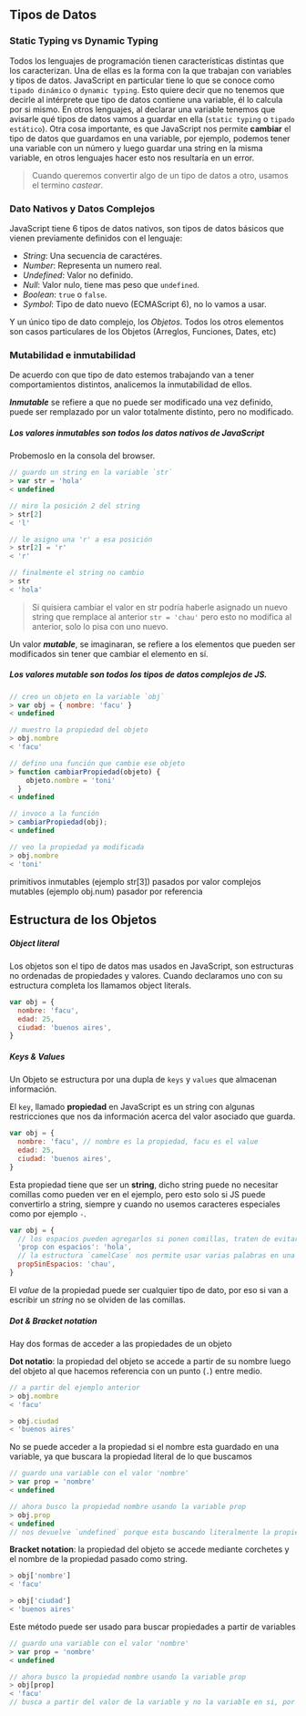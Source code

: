
## Tipos de Datos

### Static Typing vs Dynamic Typing

Todos los lenguajes de programación tienen características distintas que los caracterizan. Una de ellas es la forma con la que trabajan con variables y tipos de datos. JavaScript en particular tiene lo que se conoce como `tipado dinámico` o `dynamic typing`. Esto quiere decir que no tenemos que decirle al intérprete que tipo de datos contiene una variable, él lo calcula por si mismo. En otros lenguajes, al declarar una variable tenemos que avisarle qué tipos de datos vamos a guardar en ella (`static typing` o `tipado estático`). Otra cosa importante, es que JavaScript nos permite __cambiar__ el tipo de datos que guardamos en una variable, por ejemplo, podemos tener una variable con un número y luego guardar una string en la misma variable, en otros lenguajes hacer esto nos resultaría en un error.

> Cuando queremos convertir algo de un tipo de datos a otro, usamos el termino _castear_.

### Dato Nativos y Datos Complejos

JavaScript tiene 6 tipos de datos nativos, son tipos de datos básicos que vienen previamente definidos con el lenguaje: 

* _String_: Una secuencia de caractéres.
* _Number_: Representa un numero real.
* _Undefined_: Valor no definido.
* _Null_: Valor nulo, tiene mas peso que `undefined`.
* _Boolean_: `true` o `false`.
* _Symbol_: Tipo de dato nuevo (ECMAScript 6), no lo vamos a usar.

Y un único tipo de dato complejo, los _Objetos_. Todos los otros elementos son casos particulares de los Objetos (Arreglos, Funciones, Dates, etc)


### Mutabilidad e inmutabilidad

De acuerdo con que tipo de dato estemos trabajando van a tener comportamientos distintos, analicemos la inmutabilidad de ellos.

*__Inmutable__* se refiere a que no puede ser modificado una vez definido, puede ser remplazado por un valor totalmente distinto, pero no modificado.

##### Los valores inmutables son todos los datos nativos de JavaScript


Probemoslo en la consola del browser.

``` javascript
// guardo un string en la variable `str`
> var str = 'hola'
< undefined

// miro la posición 2 del string
> str[2]
< 'l'

// le asigno una 'r' a esa posición
> str[2] = 'r'
< 'r'

// finalmente el string no cambio
> str
< 'hola'
```

> Si quisiera cambiar el valor en str podría haberle asignado un nuevo string que remplace al anterior `str = 'chau'` pero esto no modifica al anterior, solo lo pisa con uno nuevo.

Un valor __*mutable*__, se imaginaran, se refiere a los elementos que pueden ser modificados sin tener que cambiar el elemento en sí.

##### Los valores mutable son todos los tipos de datos complejos de JS.

``` javascript
// creo un objeto en la variable `obj`
> var obj = { nombre: 'facu' }
< undefined

// muestro la propiedad del objeto
> obj.nombre
< 'facu'

// defino una función que cambie ese objeto
> function cambiarPropiedad(objeto) {
    objeto.nombre = 'toni'
  }
< undefined

// invoco a la función
> cambiarPropiedad(obj);
< undefined

// veo la propiedad ya modificada
> obj.nombre
< 'toni'
```

primitivos inmutables (ejemplo str[3]) pasados por valor
complejos mutables (ejemplo obj.num) pasador por referencia

## Estructura de los Objetos

##### Object literal
  
Los objetos son el tipo de datos mas usados en JavaScript, son estructuras no ordenadas de propiedades y valores.
Cuando declaramos uno con su estructura completa los llamamos object literals.

``` javascript
var obj = {
  nombre: 'facu',
  edad: 25,
  ciudad: 'buenos aires',
}
```

##### Keys & Values

Un Objeto se estructura por una dupla de `keys` y `values` que almacenan información.

El `key`, llamado **propiedad** en JavaScript es un string con algunas restricciones que nos da información acerca del valor asociado que guarda.

``` javascript
var obj = {
  nombre: 'facu', // nombre es la propiedad, facu es el value
  edad: 25,
  ciudad: 'buenos aires',
}
```

Esta propiedad tiene que ser un **string**, dicho string puede no necesitar comillas como pueden ver en el ejemplo, pero esto solo si JS puede convertirlo a string, siempre y cuando no usemos caracteres especiales como por ejemplo `-`.

``` javascript
var obj = {
  // los espacios pueden agregarlos si ponen comillas, traten de evitarlos.
  'prop con espacios': 'hola',
  // la estructura `camelCase` nos permite usar varias palabras en una sola propiedad de forma sencilla, usa mayúscula para cada inicio de palabra luego de la primera.
  propSinEspacios: 'chau',
}
```

El _value_ de la propiedad puede ser cualquier tipo de dato, por eso si van a escribir un _string_ no se olviden de las comillas.


##### Dot & Bracket notation 

Hay dos formas de acceder a las propiedades de un objeto

**Dot notatio**: la propiedad del objeto se accede a partir de su nombre luego del objeto al que hacemos referencia con un punto (`.`) entre medio.

``` javascript
// a partir del ejemplo anterior
> obj.nombre
< 'facu'

> obj.ciudad
< 'buenos aires'
```

No se puede acceder a la propiedad si el nombre esta guardado en una variable, ya que buscara la propiedad literal de lo que buscamos

``` javascript
// guardo una variable con el valor 'nombre'
> var prop = 'nombre'
< undefined

// ahora busco la propiedad nombre usando la variable prop
> obj.prop
< undefined
// nos devuelve `undefined` porque esta buscando literalmente la propiedad prop
```


**Bracket notation**: la propiedad del objeto se accede mediante corchetes y el nombre de la propiedad pasado como string.

``` javascript
> obj['nombre']
< 'facu'

> obj['ciudad']
< 'buenos aires'
```

Este método puede ser usado para buscar propiedades a partir de variables

``` javascript
// guardo una variable con el valor 'nombre'
> var prop = 'nombre'
< undefined

// ahora busco la propiedad nombre usando la variable prop
> obj[prop]
< 'facu'
// busca a partir del valor de la variable y no la variable en si, por lo que consigue el valor que buscábamos
```
